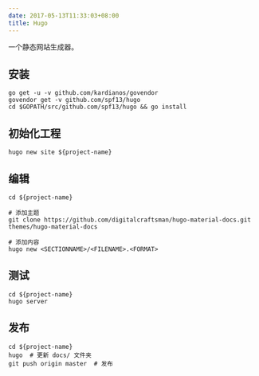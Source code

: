 ```yaml
---
date: 2017-05-13T11:33:03+08:00
title: Hugo
---
```


一个静态网站生成器。

## 安装

```
go get -u -v github.com/kardianos/govendor
govendor get -v github.com/spf13/hugo
cd $GOPATH/src/github.com/spf13/hugo && go install
```

## 初始化工程

```
hugo new site ${project-name}
```

## 编辑

```
cd ${project-name}

# 添加主题
git clone https://github.com/digitalcraftsman/hugo-material-docs.git themes/hugo-material-docs

# 添加内容
hugo new <SECTIONNAME>/<FILENAME>.<FORMAT>
```

## 测试

```
cd ${project-name}
hugo server
```

## 发布

```
cd ${project-name}
hugo  # 更新 docs/ 文件夹
git push origin master  # 发布
```
